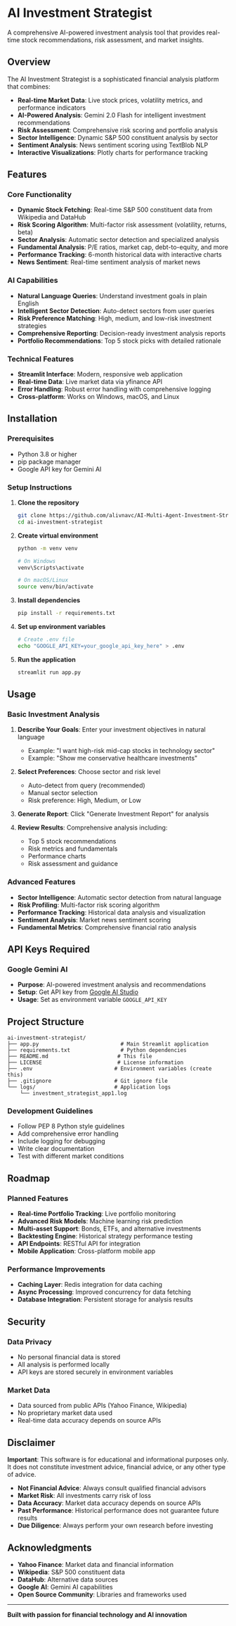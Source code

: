 # AI Investment Strategist

A comprehensive AI-powered investment analysis tool that provides real-time stock recommendations, risk assessment, and market insights.

## Overview

The AI Investment Strategist is a sophisticated financial analysis platform that combines:
- **Real-time Market Data**: Live stock prices, volatility metrics, and performance indicators
- **AI-Powered Analysis**: Gemini 2.0 Flash for intelligent investment recommendations
- **Risk Assessment**: Comprehensive risk scoring and portfolio analysis
- **Sector Intelligence**: Dynamic S&P 500 constituent analysis by sector
- **Sentiment Analysis**: News sentiment scoring using TextBlob NLP
- **Interactive Visualizations**: Plotly charts for performance tracking

## Features

### Core Functionality
- **Dynamic Stock Fetching**: Real-time S&P 500 constituent data from Wikipedia and DataHub
- **Risk Scoring Algorithm**: Multi-factor risk assessment (volatility, returns, beta)
- **Sector Analysis**: Automatic sector detection and specialized analysis
- **Fundamental Analysis**: P/E ratios, market cap, debt-to-equity, and more
- **Performance Tracking**: 6-month historical data with interactive charts
- **News Sentiment**: Real-time sentiment analysis of market news

### AI Capabilities
- **Natural Language Queries**: Understand investment goals in plain English
- **Intelligent Sector Detection**: Auto-detect sectors from user queries
- **Risk Preference Matching**: High, medium, and low-risk investment strategies
- **Comprehensive Reporting**: Decision-ready investment analysis reports
- **Portfolio Recommendations**: Top 5 stock picks with detailed rationale

### Technical Features
- **Streamlit Interface**: Modern, responsive web application
- **Real-time Data**: Live market data via yfinance API
- **Error Handling**: Robust error handling with comprehensive logging
- **Cross-platform**: Works on Windows, macOS, and Linux

## Installation

### Prerequisites
- Python 3.8 or higher
- pip package manager
- Google API key for Gemini AI

### Setup Instructions

1. **Clone the repository**
   ```bash
   git clone https://github.com/alivnavc/AI-Multi-Agent-Investment-Strategist.git
   cd ai-investment-strategist
   ```

2. **Create virtual environment**
   ```bash
   python -m venv venv
   
   # On Windows
   venv\Scripts\activate
   
   # On macOS/Linux
   source venv/bin/activate
   ```

3. **Install dependencies**
   ```bash
   pip install -r requirements.txt
   ```

4. **Set up environment variables**
   ```bash
   # Create .env file
   echo "GOOGLE_API_KEY=your_google_api_key_here" > .env
   ```

5. **Run the application**
   ```bash
   streamlit run app.py
   ```

## Usage

### Basic Investment Analysis

1. **Describe Your Goals**: Enter your investment objectives in natural language
   - Example: "I want high-risk mid-cap stocks in technology sector"
   - Example: "Show me conservative healthcare investments"

2. **Select Preferences**: Choose sector and risk level
   - Auto-detect from query (recommended)
   - Manual sector selection
   - Risk preference: High, Medium, or Low

3. **Generate Report**: Click "Generate Investment Report" for analysis

4. **Review Results**: Comprehensive analysis including:
   - Top 5 stock recommendations
   - Risk metrics and fundamentals
   - Performance charts
   - Risk assessment and guidance

### Advanced Features

- **Sector Intelligence**: Automatic sector detection from natural language
- **Risk Profiling**: Multi-factor risk scoring algorithm
- **Performance Tracking**: Historical data analysis and visualization
- **Sentiment Analysis**: Market news sentiment scoring
- **Fundamental Metrics**: Comprehensive financial ratio analysis

## API Keys Required

### Google Gemini AI
- **Purpose**: AI-powered investment analysis and recommendations
- **Setup**: Get API key from [Google AI Studio](https://makersuite.google.com/app/apikey)
- **Usage**: Set as environment variable `GOOGLE_API_KEY`


## Project Structure

```
ai-investment-strategist/
├── app.py                          # Main Streamlit application
├── requirements.txt                # Python dependencies
├── README.md                      # This file
├── LICENSE                        # License information
├── .env                          # Environment variables (create this)
├── .gitignore                    # Git ignore file
└── logs/                         # Application logs
    └── investment_strategist_app1.log
```

### Development Guidelines

- Follow PEP 8 Python style guidelines
- Add comprehensive error handling
- Include logging for debugging
- Write clear documentation
- Test with different market conditions



## Roadmap

### Planned Features
- **Real-time Portfolio Tracking**: Live portfolio monitoring
- **Advanced Risk Models**: Machine learning risk prediction
- **Multi-asset Support**: Bonds, ETFs, and alternative investments
- **Backtesting Engine**: Historical strategy performance testing
- **API Endpoints**: RESTful API for integration
- **Mobile Application**: Cross-platform mobile app

### Performance Improvements
- **Caching Layer**: Redis integration for data caching
- **Async Processing**: Improved concurrency for data fetching
- **Database Integration**: Persistent storage for analysis results

## Security

### Data Privacy
- No personal financial data is stored
- All analysis is performed locally
- API keys are stored securely in environment variables

### Market Data
- Data sourced from public APIs (Yahoo Finance, Wikipedia)
- No proprietary market data used
- Real-time data accuracy depends on source APIs


## Disclaimer

**Important**: This software is for educational and informational purposes only. It does not constitute investment advice, financial advice, or any other type of advice. 

- **Not Financial Advice**: Always consult qualified financial advisors
- **Market Risk**: All investments carry risk of loss
- **Data Accuracy**: Market data accuracy depends on source APIs
- **Past Performance**: Historical performance does not guarantee future results
- **Due Diligence**: Always perform your own research before investing


## Acknowledgments

- **Yahoo Finance**: Market data and financial information
- **Wikipedia**: S&P 500 constituent data
- **DataHub**: Alternative data sources
- **Google AI**: Gemini AI capabilities
- **Open Source Community**: Libraries and frameworks used

---

**Built with passion for financial technology and AI innovation** 
